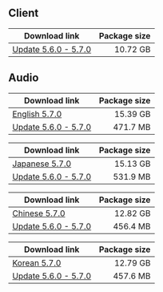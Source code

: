 ## Client
<!--
| Download link | Package size |
| ------------- | ------------:|
| [Client 5.7.0 Part 1](-----------------------------) | 10 GB |
| [Client 5.7.0 Part 2](-----------------------------) | 10 GB |
| [Client 5.7.0 Part 3](-----------------------------) | 10 GB |
| [Client 5.7.0 Part 4](-----------------------------) | 10 GB |
| [Client 5.7.0 Part 5](-----------------------------) | 10 GB |
| [Client 5.7.0 Part 6](-----------------------------) | 10 GB |
| [Client 5.7.0 Part 7](-----------------------------) | 10 GB |
| [Client 5.7.0 Part 8](-----------------------------) | -- GB |
-->
| Download link | Package size |
| ------------- | ------------:|
| [Update 5.6.0 - 5.7.0](https://mega.nz/file/P0QmgDQL#70dp2rcwyXR9asEisJ1T_IRdMbqYkyWRAOIBSaGczlE) | 10.72 GB |


## Audio

| Download link | Package size |
| ------------- | ------------:|
| [English 5.7.0](https://mega.nz/file/fwxmSD7J#KZ8EZrgnrjUWB2Tm_ozNWYm0A0C5LfNmKQiwWufCUpU) | 15.39 GB |
| [Update 5.6.0 - 5.7.0](https://mega.nz/file/CUtXDDBA#BUeVeumykF353N2tXbJH5A8LL3its-ZobuXrnH-QNV8) | 471.7 MB |

| Download link | Package size |
| ------------- | ------------:|
| [Japanese 5.7.0](https://mega.nz/file/DEEmQDbB#1aXprssEchorV5uOY_MIZAgV5gMAm-AfeaPHq6FCMSE) | 15.13 GB |
| [Update 5.6.0 - 5.7.0](https://mega.nz/file/fBEHTS6T#pTU8T7c7DqWeJ6IMaMSTU70zxBrYBDmPSjNLcCX9APM) | 531.9 MB |

| Download link | Package size |
| ------------- | ------------:|
| [Chinese 5.7.0](https://mega.nz/file/zYck2YwD#D-pVecQH9HSiuHw31GvtBR6EaLO6pNDSZl-9P-9GB0g) | 12.82 GB |
| [Update 5.6.0 - 5.7.0](https://mega.nz/file/HBdEDb7S#bi0AUxc8SS7qbQoeFFyfH1cYFOUSMpONwpzk6kN7JWo) | 456.4 MB |

| Download link | Package size |
| ------------- | ------------:|
| [Korean 5.7.0](https://mega.nz/file/604hgAbR#z0HXx58U4YCogXLYlX--q41dePPDBO429XrQkC4igSg) | 12.79 GB |
| [Update 5.6.0 - 5.7.0](https://mega.nz/file/nNklmDKQ#5BU7AMYfXHxPjJr-yACHZM-CQs5sIO_Oeh2NnngEV74) | 457.6 MB |
